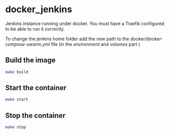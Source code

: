 # docker_jenkins
Jenkins instance running under docker. You must have a Traefik configured to be able to run it correctly.

To change the jenkins home folder add the new path to the *docker/docker-compose-swarm.yml* file (in the *environment* and *volumes* part )

## Build the image

```bash
make build
```

## Start the container

```bash
make start
```

## Stop the container

```bash
make stop
```